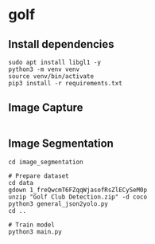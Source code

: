 # golf

## Install dependencies
```
sudo apt install libgl1 -y
python3 -m venv venv
source venv/bin/activate
pip3 install -r requirements.txt
```

## Image Capture
```
```

## Image Segmentation
```
cd image_segmentation

# Prepare dataset
cd data
gdown 1_freQwcmT6FZqqWjasofRsZlECySeM0p
unzip "Golf Club Detection.zip" -d coco
python3 general_json2yolo.py 
cd ..

# Train model
python3 main.py
```
